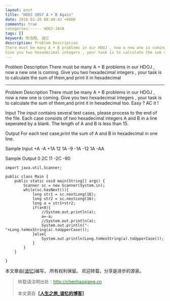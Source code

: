 ```yaml
---
layout: post
title: "HDOJ 2057 A + B Again"
date: 2016-01-28 08:40:43 +0800
comments: true
categories:----- HDOJ-JAVA
tags: []
keyword: 陈浩翔, 谙忆
description: Problem Description 
There must be many A + B problems in our HDOJ , now a new one is coming. 
Give you two hexadecimal integers , your task is to calculate the sum of them,and print it in hexadecimal 
---
```



Problem Description 
There must be many A + B problems in our HDOJ , now a new one is coming. 
Give you two hexadecimal integers , your task is to calculate the sum of them,and print it in hexadecimal
<!-- more -->
----------

Problem Description
There must be many A + B problems in our HDOJ , now a new one is coming.
Give you two hexadecimal integers , your task is to calculate the sum of them,and print it in hexadecimal too.
Easy ? AC it !
 

Input
The input contains several test cases, please process to the end of the file.
Each case consists of two hexadecimal integers A and B in a line seperated by a blank.
The length of A and B is less than 15.
 

Output
For each test case,print the sum of A and B in hexadecimal in one line.

 

Sample Input
+A -A
+1A 12
1A -9
-1A -12
1A -AA
 

Sample Output
0
2C
11
-2C
-90


```
import java.util.Scanner;

public class Main {
	public static void main(String[] args) {
		Scanner sc = new Scanner(System.in);
		while(sc.hasNext()){
			long str1 = sc.nextLong(16);
			long str2 = sc.nextLong(16);
			long a = str1+str2;
			if(a<0){
				//System.out.println(a);
				a=-a;
				//System.out.println(a);
				System.out.println("-"+Long.toHexString(a).toUpperCase());
			}else{
				System.out.println(Long.toHexString(a).toUpperCase());
			}
		}
	}

}

```

本文章由<a href="http://chenhaoxiang.cn/">[谙忆]</a>编写， 所有权利保留。 
欢迎转载，分享是进步的源泉。
<blockquote cite='陈浩翔'>
<p background-color='#D3D3D3'>转载请注明出处：<a href='http://chenhaoxiang.cn'><font color="green">http://chenhaoxiang.cn</font></a><br><br>
本文源自<strong>【<a href='http://chenhaoxiang.cn' target='_blank'>人生之旅_谙忆的博客</a>】</strong></p>
</blockquote>
